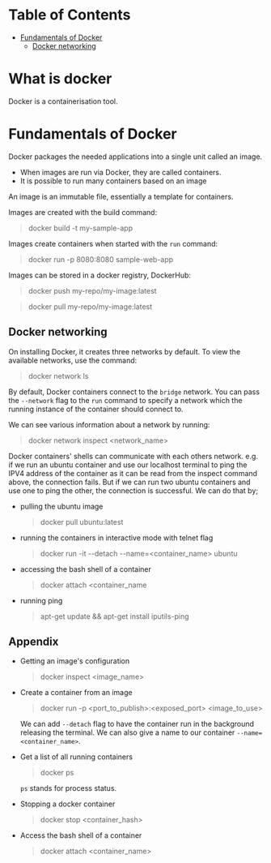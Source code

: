 # Table of Contents
- [Fundamentals of Docker](#fundamentals-of-docker)
  - [Docker networking](#docker-networking)

# What is docker
Docker is a containerisation tool.

# Fundamentals of Docker
Docker packages the needed applications into a single unit called an image.
- When images are run via Docker, they are called containers.
- It is possible to run many containers based on an image

An image is an immutable file, essentially a template for containers.

Images are created with the build command:
> docker build -t my-sample-app

Images create containers when started with the `run` command:
> docker run -p 8080:8080 sample-web-app

Images can be stored in a docker registry, DockerHub:
> docker push my-repo/my-image:latest

> docker pull my-repo/my-image:latest

## Docker networking
On installing Docker, it creates three networks by default. To view the available networks, use the command:
> docker network ls

By default, Docker containers connect to the `bridge` network. You can pass the `--network` flag to the `run` command to specify a network which the running instance of the container should connect to.

We can see various information about a network by running:
> docker network inspect <network_name>

Docker containers' shells can communicate with each others network. e.g. if we run an ubuntu container and use our localhost terminal to ping the IPV4 address of the container as it can be read from the inspect command above, the connection fails. But if we can run two ubuntu containers and use one to ping the other, the connection is successful. We can do that by;

- pulling the ubuntu image
  > docker pull ubuntu:latest

- running the containers in interactive mode with telnet flag
  > docker run -it --detach --name=<container_name> ubuntu

- accessing the bash shell of a container
  > docker attach <container_name

- running ping
  > apt-get update && apt-get install iputils-ping 




## Appendix
- Getting an image's configuration
  > docker inspect <image_name>

- Create a container from an image
  > docker run -p <port_to_publish>:<exposed_port> <image_to_use>

  We can add `--detach` flag to have the container run in the background releasing the terminal.
  We can also give a name to our container `--name=<container_name>`.

- Get a list of all running containers
  > docker ps

  `ps` stands for process status.

- Stopping a docker container
  > docker stop <container_hash>

- Access the bash shell of a container
  > docker attach <container_name>
